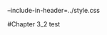 
–include-in-header=../style.css
<link href="../style.css" rel="stylesheet"></link>
<link href="../b.js" rel="stylesheet"></link>
<link rel="stylesheet" href="../style.css">

#Chapter 3_2 test
